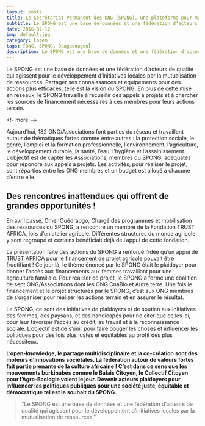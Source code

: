 ```yaml
---
layout: posts
title: Le Secrétariat Permanent des ONG (SPONG), une plateforme pour mutualiser les ressources nationales et internationales et devenir un influenceur politique !
subtitle: Le SPONG est une base de données et une fédération d’acteurs de qualité qui agissent pour le développement d’initiatives locales par la mutualisation de ressources.
date: 2016-07-12
img: default.jpg
category: Lorem
tags: [ONG, SPONG, Ouagadougou]
description: Le SPONG est une base de données et une fédération d’acteurs de qualité qui agissent pour le développement d’initiatives locales par la mutualisation de ressources.
---
```


Le SPONG est une base de données et une fédération d’acteurs de qualité qui agissent pour le développement d’initiatives locales par la mutualisation de ressources. Partager ses connaissances et équipements pour des actions plus efficaces, telle est la vision du SPONG. En plus de cette mise en réseaux, le SPONG travaille à recueillir des appels à projets et à chercher les sources de financement nécessaires à ces membres pour leurs actions terrain.

<!- more -->

Aujourd’hui, 182 ONG/Associations font parties du réseau et travaillent autour de thématiques fortes comme entre autres : la protection sociale, le genre, l’emploi et la formation professionnelle, l’environnement, l’agriculture, le développement durable, la santé, l’eau, l’hygiène et l’assainissement. L’objectif est de capter les Associations, membres du SPONG, adéquates pour répondre aux appels à projets. Les activités, pour réaliser le projet, sont réparties entre les ONG membres et un budget est alloué à chacune d’entre elle.

## Des rencontres inattendues qui offrent de grandes opportunités !
En avril passé, Omer Ouédraogo, Chargé des programmes et mobilisation des ressources du SPONG, a rencontré un membre de la Fondation TRUST AFRICA, lors d’un atelier agricole. Différentes structures du monde agricole y sont regroupé et certains bénéficiait déjà de l’appui de cette fondation.

La présentation faite des actions du SPONG a renforcé l’idée qu’un appui de TRUST AFRICA pour le financement de projet agricole pouvait être fructifiant ! Ce jour là, le thème énoncé par le SPONG était le plaidoyer pour donner l’accès aux financements aux femmes travaillant pour une agriculture familiale. Pour réaliser ce projet, le SPONG a formé une coalition de sept ONG/Associations dont les ONG CnaBio et Autre terre. Une fois le financement et le projet structurés par le SPONG, c’est aux ONG membres de s’organiser pour réaliser les actions terrain et en assurer le résultat.

Le SPONG, ce sont des initiatives de plaidoyers et de soutien aux initiatives des femmes, des paysans, et des handicapés pour ne citer que celles-ci, pour leur favoriser l’accès au crédit, au travail et à la reconnaissance sociale. L’objectif est de s’unir pour faire bouger les choses et influencer les politiques pour des lois plus justes et équitables au profit des plus nécessiteux.

__L’open-knowledge, le partage multidisciplinaire et la co-création sont des moteurs d’innovations sociétales. La fédération autour de valeurs fortes fait partie prenante de la culture africaine ! C’est dans ce sens que les mouvements burkinabés comme le Balais Citoyen, le Collectif Citoyen pour l’Agro-Ecologie voient le jour.  Devenir acteurs plaidoyers pour influencer les politiques publiques pour une société juste, équitable et démocratique tel est le souhait du SPONG.__

> "Le SPONG est une base de données et une fédération d’acteurs de qualité qui agissent pour le développement d’initiatives locales par la mutualisation de ressources."
